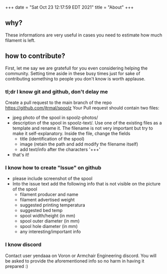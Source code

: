 +++
date = "Sat Oct 23 12:17:59 EDT 2021"
title = "About"
+++

## why? ##
These informations are very useful in cases you need to estimate how much filament is left.

## how to contribute? ##
First, let me say we are gratefull for you even considering helping the community.
Setting time aside in these busy times just for sake of contributing something to
people you don't know is worth applause.

### tl;dr I know git and github, don't delay me ##
Create a pull request to the main branch of the repo https://github.com/jtrmal/spoolz
Your Pull request should contain two files:
  * jpeg photo of the spool in spoolz-photos/
  * description of the spool in spoolz-text/.  Use one of the existing
    files as a template and rename it. The filename is not very important
    but try to make it self-explanatory. Inside the file, change the
    fields
      - title (identification of the spool)
      - image (retain the path and add modify the filename itself)
      - add text/info after the characters '+++'
 * that's it!

### I know how to create "Issue" on github ##
  * please include screenshot of the spool
  * Into the issue text add the following info that is not visible on the picture of the spool
    - filament producer and name
    - filament advertised weight
    - suggested printing temperatura
    - suggested bed temp
    - spool width/height (in mm)
    - spool outer diameter (in mm)
    - spool hole diameter (in mm)
    - any interesting/important info

### I know discord ##
Contact user yendaaa on Voron or Armchair Engineering discord. You will be asked to provide the aforementioned info
so no harm in having it prepared :)


  
